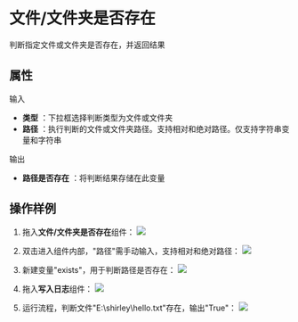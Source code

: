 # 文件/文件夹是否存在

判断指定文件或文件夹是否存在，并返回结果

## 属性

输入

- **类型** ：下拉框选择判断类型为文件或文件夹
- **路径** ：执行判断的文件或文件夹路径。支持相对和绝对路径。仅支持字符串变量和字符串

输出

- **路径是否存在** ：将判断结果存储在此变量
## 操作样例
1. 拖入**文件/文件夹是否存在**组件：
![](https://docimages.blob.core.chinacloudapi.cn/images/Activities/isExist-1.png)

2. 双击进入组件内部，"路径"需手动输入，支持相对和绝对路径：
![](https://docimages.blob.core.chinacloudapi.cn/images/Activities/isExist-2.png)

3. 新建变量"exists"，用于判断路径是否存在：
![](https://docimages.blob.core.chinacloudapi.cn/images/Activities/isExist-3.png)

4. 拖入**写入日志**组件：
![](https://docimages.blob.core.chinacloudapi.cn/images/Activities/isExist-4.png)

5. 运行流程，判断文件"E:\shirley\hello.txt"存在，输出"True"：
![](https://docimages.blob.core.chinacloudapi.cn/images/Activities/isExist-5.png)